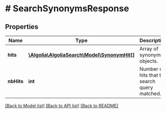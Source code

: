# # SearchSynonymsResponse

## Properties

Name | Type | Description | Notes
------------ | ------------- | ------------- | -------------
**hits** | [**\Algolia\AlgoliaSearch\Model\SynonymHit[]**](SynonymHit.md) | Array of synonym objects. |
**nbHits** | **int** | Number of hits that the search query matched. |

[[Back to Model list]](../../README.md#models) [[Back to API list]](../../README.md#endpoints) [[Back to README]](../../README.md)
